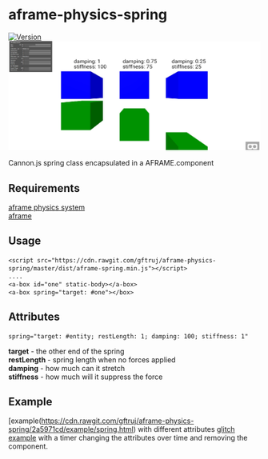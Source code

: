 # aframe-physics-spring

[![Version](https://img.shields.io/npm/v/aframe-physics-spring.svg?style=flat-square)](https://www.npmjs.com/package/aframe-physics-spring)
![low far distance](screen.jpg)<br />

Cannon.js spring class encapsulated in a AFRAME.component
## Requirements
[aframe physics system](https://github.com/donmccurdy/aframe-physics-system) <br>
[aframe](https://aframe.io/)

## Usage
```
<script src="https://cdn.rawgit.com/gftruj/aframe-physics-spring/master/dist/aframe-spring.min.js"></script>
....
<a-box id="one" static-body></a-box>
<a-box spring="target: #one"></box>
```
## Attributes
```
spring="target: #entity; restLength: 1; damping: 100; stiffness: 1"
```
**target** - the other end of the spring <br>
**restLength** - spring length when no forces applied <br>
**damping** - how much can it stretch <br>
**stiffness** - how much will it suppress the force <br>

## Example
[example(https://cdn.rawgit.com/gftruj/aframe-physics-spring/2a5971cd/example/spring.html) with different attributes
[glitch example](https://aframe-physics-spring.glitch.me/) with a timer changing the attributes over time and removing the component.
